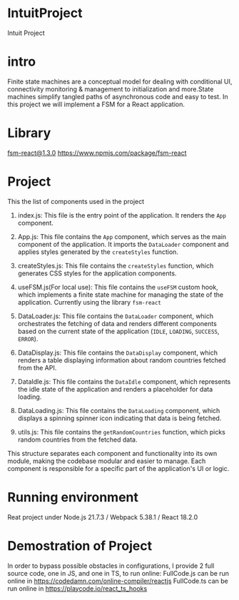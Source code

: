# IntuitProject
Intuit Project

intro
=====
Finite state machines are a conceptual model for dealing with conditional UI, connectivity monitoring & 
management to initialization and more.State machines simplify tangled paths of asynchronous code and easy to test.
In this project we will implement a FSM for a React application.

Library
=======
fsm-react@1.3.0
https://www.npmjs.com/package/fsm-react

Project
=======
This the list of components used in the project
1. index.js: This file is the entry point of the application. It renders the `App` component.

2. App.js: This file contains the `App` component, which serves as the main component of the application. 
   It imports the `DataLoader` component and applies styles generated by the `createStyles` function.

3. createStyles.js: This file contains the `createStyles` function, which generates CSS styles for the application components.

4. useFSM.js(For local use): This file contains the `useFSM` custom hook, which implements a finite state machine for managing the state of the application.
   Currently using the library `fsm-react`
   
6. DataLoader.js: This file contains the `DataLoader` component, which orchestrates the fetching of data and renders different components based 
   on the current state of the application (`IDLE`, `LOADING`, `SUCCESS`, `ERROR`).

7. DataDisplay.js: This file contains the `DataDisplay` component, which renders a table displaying information about random countries fetched from the API.

8. DataIdle.js: This file contains the `DataIdle` component, which represents the idle state of the application and renders a placeholder for data loading.

9. DataLoading.js: This file contains the `DataLoading` component, which displays a spinning spinner icon indicating that data is being fetched.

10. utils.js: This file contains the `getRandomCountries` function, which picks random countries from the fetched data.

This structure separates each component and functionality into its own module, making the codebase modular and easier to manage. 
Each component is responsible for a specific part of the application's UI or logic.

Running environment
===================
Reat project under Node.js 21.7.3 / Webpack 5.38.1 / React 18.2.0

Demostration of Project
=======================
In order to bypass possible obstacles in configurations, I provide 2 full source code, one in JS, and one in TS, to run online:
FullCode.js can be run online in https://codedamn.com/online-compiler/reactjs
FullCode.ts can be run online in https://playcode.io/react_ts_hooks


